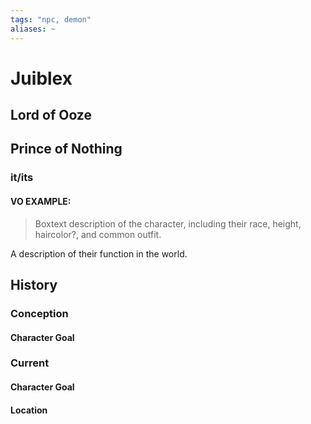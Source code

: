 ```yaml
---
tags: "npc, demon"
aliases: ~
---
```


# Juiblex

## Lord of Ooze

## Prince of Nothing

### it/its

#### VO EXAMPLE:

 > 
 > Boxtext description of the character, including their race, height, haircolor?, and common outfit.

A description of their function in the world.

## History

### Conception

#### Character Goal

### Current

#### Character Goal

#### Location
